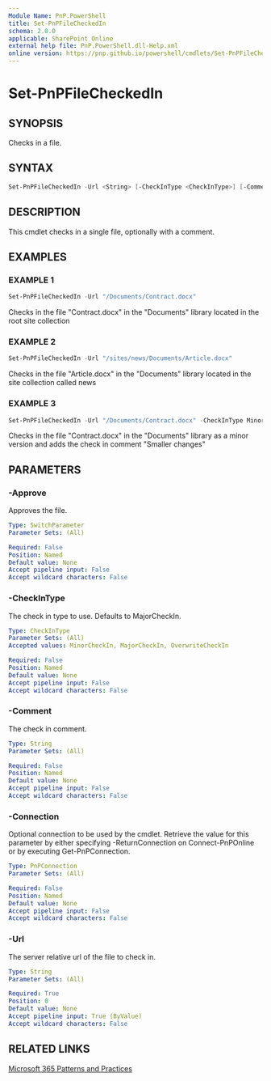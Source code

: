 ```yaml
---
Module Name: PnP.PowerShell
title: Set-PnPFileCheckedIn
schema: 2.0.0
applicable: SharePoint Online
external help file: PnP.PowerShell.dll-Help.xml
online version: https://pnp.github.io/powershell/cmdlets/Set-PnPFileCheckedIn.html
---
```

 
# Set-PnPFileCheckedIn

## SYNOPSIS
Checks in a file.

## SYNTAX

```powershell
Set-PnPFileCheckedIn -Url <String> [-CheckInType <CheckInType>] [-Comment <String>] [-Approve] [-Connection <PnPConnection>] 
```

## DESCRIPTION
This cmdlet checks in a single file, optionally with a comment.

## EXAMPLES

### EXAMPLE 1
```powershell
Set-PnPFileCheckedIn -Url "/Documents/Contract.docx"
```

Checks in the file "Contract.docx" in the "Documents" library located in the root site collection

### EXAMPLE 2
```powershell
Set-PnPFileCheckedIn -Url "/sites/news/Documents/Article.docx"
```

Checks in the file "Article.docx" in the "Documents" library located in the site collection called news

### EXAMPLE 3
```powershell
Set-PnPFileCheckedIn -Url "/Documents/Contract.docx" -CheckInType MinorCheckIn -Comment "Smaller changes"
```

Checks in the file "Contract.docx" in the "Documents" library as a minor version and adds the check in comment "Smaller changes"

## PARAMETERS

### -Approve
Approves the file.

```yaml
Type: SwitchParameter
Parameter Sets: (All)

Required: False
Position: Named
Default value: None
Accept pipeline input: False
Accept wildcard characters: False
```

### -CheckInType
The check in type to use. Defaults to MajorCheckIn.

```yaml
Type: CheckInType
Parameter Sets: (All)
Accepted values: MinorCheckIn, MajorCheckIn, OverwriteCheckIn

Required: False
Position: Named
Default value: None
Accept pipeline input: False
Accept wildcard characters: False
```

### -Comment
The check in comment.

```yaml
Type: String
Parameter Sets: (All)

Required: False
Position: Named
Default value: None
Accept pipeline input: False
Accept wildcard characters: False
```

### -Connection
Optional connection to be used by the cmdlet. Retrieve the value for this parameter by either specifying -ReturnConnection on Connect-PnPOnline or by executing Get-PnPConnection.

```yaml
Type: PnPConnection
Parameter Sets: (All)

Required: False
Position: Named
Default value: None
Accept pipeline input: False
Accept wildcard characters: False
```

### -Url
The server relative url of the file to check in.

```yaml
Type: String
Parameter Sets: (All)

Required: True
Position: 0
Default value: None
Accept pipeline input: True (ByValue)
Accept wildcard characters: False
```



## RELATED LINKS

[Microsoft 365 Patterns and Practices](https://aka.ms/m365pnp)

